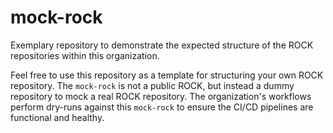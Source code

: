 # mock-rock
Exemplary repository to demonstrate the expected structure of the ROCK repositories within this organization.

Feel free to use this repository as a template for structuring your own ROCK repository. The `mock-rock` is not a public ROCK, but instead a dummy repository to mock a real ROCK repository. The organization's workflows perform dry-runs against this `mock-rock` to ensure the CI/CD pipelines are functional and healthy.
